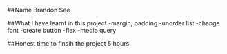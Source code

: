 ##Name
Brandon See

##What I have learnt in this project
-margin, padding
-unorder list
-change font
-create button
-flex
-media query

##Honest time to finsih the project
5 hours
